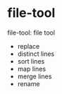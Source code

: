 # file-tool
file-tool: file tool
- replace
- distinct lines
- sort lines
- map lines
- merge lines
- rename
